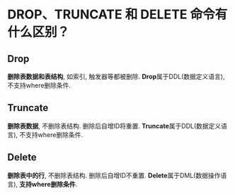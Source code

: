 # DROP、TRUNCATE 和 DELETE 命令有什么区别？

## Drop

**删除表数据和表结构**, 如索引, 触发器等都被删除. **Drop**属于DDL(数据定义语言), 不支持where删除条件.

## Truncate

**删除表数据**, 不删除表结构. 删除后自增ID将重置. **Truncate**属于DDL(数据定义语言), 不支持where删除条件.

## Delete

**删除表中的行**, 不删除表结构. 删除后自增ID不重置. **Delete**属于DML(数据操作语言), **支持where删除条件**.
